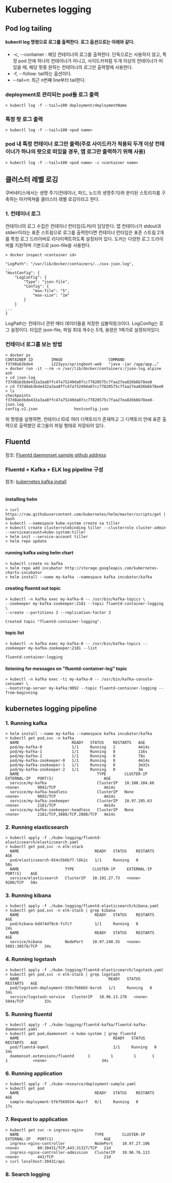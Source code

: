 # Kubernetes logging
## Pod log tailing
#### kubectl log 명령으로 로그를 출력한다. 로그 옵션으로는 아래와 같다.
- -c, --container <container name>: 해당 컨테이너의 로그를 출력한다. 단독으로는 사용하지 않고, 특정 pod 안에 하나의 컨테이너가 아니고,
사이드카처럼 두개 이상의 컨테이너가 떠있을 때, 해당 팟중 원하는 컨테이너의 로그만 출력할때 사용한다.
- -f, --follow: tail하는 옵션이다.
- --tail=n: 최근 n번째 line부터 tail한다.
### deployment로 관리되는 pod들 로그 출력
```shell script
> kubectl log -f --tail=100 deployment/deploymentName
```

### 특정 팟 로그 출력
```shell script
> kubectl log -f --tail=100 <pod name>
```

### pod 내 특정 컨테이너 로그만 출력(주로 사이드카가 적용되 두개 이상 컨테이너가 하나의 팟으로 떠있을 경우, 앱 로그만 출력하기 위해 사용)
```shell script
> kubectl log -f --tail=100 <pod name> -c <container name>
```

## 클러스터 레벨 로깅
쿠버네티스에서는 생명 주기(컨테이너, 파드, 노드의 생명주기)와 분리된 스토리지를 구축하는 아키텍쳐를 클러스터 레벨 로깅이라고 한다.

### 1. 컨테이너 로그
컨테이너의 로그 수집은 컨테이너 런타임(도커)이 담당한다. 앱 컨테이너가 stdout과 stderr이라는 표준 스트림으로 로그를 출력한다면 컨테이너 런타임은
표준 스트림 2개를 특정 로그 드라이버로 리다이렉트하도록 설정되어 있다. 도커는 다양한 로그 드라이버를 지원하며 기본으로 json-file을 사용한다.

 ```shell script
 > docker inspect <container id>
 ```

```
"LogPath": "/var/lib/docker/containers/../xxx-json.log",
...
"HostConfig": {
    "LogConfig": {
        "Type": "json-file",
        "Config": {
            "max-file": "5",
            "max-size": "1m"
        }
    }
...
}
```
LogPath는 컨테이너 관련 메타 데이터들을 저장한 심볼릭링크이다. LogConfig는 로그 설정이다. 타입은 json-file, 파일 최대 개수는 5개, 용량은 1메가로 설정되어있다.

### 컨테이너 로그를 보는 방법
```shell script
> docker ps
CONTAINER ID        IMAGE                    COMMAND                  
f37d8ab3bde4        1223yys/springboot-web   "java -jar /app/app.…"
> docker run -it --rm -v /var/lib/docker/containers:/json-log alpine ash
> cd json-log
f37d8ab3bde432a3aa8ffc47a75249da07cc77820575c7faa27ea826b6b78ee8
> cd f37d8ab3bde432a3aa8ffc47a75249da07cc77820575c7faa27ea826b6b78ee8
> ls
checkpoints                   f37d8ab3bde432a3aa8ffc47a75249da07cc77820575c7faa27ea826b6b78ee8-json.log
config.v2.json                hostconfig.json
```
위 명령을 실행하면, 컨테이너 ID로 여러 디렉토리가 존재하고 그 디렉토리 안에 표준 출력으로 출력했던 로그들이 파일 형태로 저장되어 있다.

## Fluentd
참조: [Fluentd daemonset sample github address](https://github.com/fluent/fluentd-kubernetes-daemonset)
### Fluentd + Kafka + ELK log pipeline 구성
참조: [kubernetes kafka install](https://github.com/TheOpenCloudEngine/uEngine-cloud-k8s/wiki/Kafka-on-kubernetes)
<br>
<br>
#### installing helm
```shell script
> curl https://raw.githubusercontent.com/kubernetes/helm/master/scripts/get | bash
> kubectl --namespace kube-system create sa tiller
> kubectl create clusterrolebinding tiller --clusterrole cluster-admin --serviceaccount=kube-system:tiller
> helm init --service-account tiller
> helm repo update
```
#### running kafka using helm chart
```shell script
> kubectl create ns kafka
> helm repo add incubator http://storage.googleapis.com/kubernetes-charts-incubator
> helm install --name my-kafka --namespace kafka incubator/kafka
```
#### creating fluentd out topic
```shell script
> kubectl -n kafka exec my-kafka-0 -- /usr/bin/kafka-topics \
--zookeeper my-kafka-zookeeper:2181 --topic fluentd-container-logging \
--create --partitions 3 --replication-factor 3

Created topic "fluentd-container-logging".
```
#### topic list
```shell script
> kubectl -n kafka exec my-kafka-0 -- /usr/bin/kafka-topics --zookeeper my-kafka-zookeeper:2181 --list

fluentd-container-logging
```
#### listening for messages on "fluentd-container-log" topic
```shell script
> kubectl -n kafka exec -ti my-kafka-0 -- /usr/bin/kafka-console-consumer \
--bootstrap-server my-kafka:9092 --topic fluentd-container-logging --from-beginning
```

## kubernetes logging pipeline
### 1. Running kafka
````shell script
> helm install --name my-kafka --namespace kafka incubator/kafka
> kubectl get pod,svc -n kafka
  NAME                       READY   STATUS    RESTARTS   AGE
  pod/my-kafka-0             1/1     Running   2          4m14s
  pod/my-kafka-1             1/1     Running   0          116s
  pod/my-kafka-2             1/1     Running   0          78s
  pod/my-kafka-zookeeper-0   1/1     Running   0          4m14s
  pod/my-kafka-zookeeper-1   1/1     Running   0          3m32s
  pod/my-kafka-zookeeper-2   1/1     Running   0          3m
  NAME                                  TYPE        CLUSTER-IP      EXTERNAL-IP   PORT(S)                      AGE
  service/my-kafka                      ClusterIP   10.108.104.66   <none>        9092/TCP                     4m14s
  service/my-kafka-headless             ClusterIP   None            <none>        9092/TCP                     4m14s
  service/my-kafka-zookeeper            ClusterIP   10.97.205.63    <none>        2181/TCP                     4m14s
  service/my-kafka-zookeeper-headless   ClusterIP   None            <none>        2181/TCP,3888/TCP,2888/TCP   4m14s
````
### 2. Running elasticsearch
````shell script
> kubectl apply -f ./kube-logging/fluentd-elasticsearch/elasticsearch.yaml
> kubectl get pod,svc -n elk-stack
  NAME                                 READY   STATUS    RESTARTS   AGE
  pod/elasticsearch-654c5b6b77-l8k2z   1/1     Running   0          50s
  NAME                    TYPE        CLUSTER-IP     EXTERNAL-IP   PORT(S)    AGE
  service/elasticsearch   ClusterIP   10.101.27.73   <none>        9200/TCP   50s
````
### 3. Running kibana
````shell script
> kubectl apply -f ./kube-logging/fluentd-elasticsearch/kibana.yaml
> kubectl get pod,svc -n elk-stack | grep kibana
  NAME                                 READY   STATUS    RESTARTS   AGE
  pod/kibana-6d474df8c6-fsfc7          1/1     Running   0          24s
  NAME                                 READY   STATUS    RESTARTS   AGE
  service/kibana          NodePort    10.97.240.55   <none>        5601:30578/TCP   24s
````
### 4. Running logstash
````shell script
> kubectl apply -f ./kube-logging/fluentd-elasticsearch/logstash.yaml
> kubectl get pod,svc -n elk-stack | grep logstash
  NAME                                       READY   STATUS    RESTARTS   AGE  
  pod/logstash-deployment-556cfb66b5-6xrs6   1/1     Running   0          34s
  service/logstash-service   ClusterIP   10.96.13.170   <none>        5044/TCP         33s
````
### 5. Running fluentd
````shell script
> kubectl apply -f ./kube-logging/fluentd-kafka/fluentd-kafka-daemonset.yaml
> kubectl get pod,daemonset -n kube-system | grep fluentd
  NAME                                         READY   STATUS    RESTARTS   AGE
  pod/fluentd-bqmnl                            1/1     Running   0          34s
  daemonset.extensions/fluentd      1         1         1       1            1           <none>                        34s
````
### 6. Running application
````shell script
> kubectl apply -f ./kube-resource/deployment-sample.yaml
> kubectl get pod
  NAME                                 READY   STATUS    RESTARTS   AGE
  sample-deployment-5fbf569554-4pzrf   0/1     Running   0          17s
````

### 7. Request to application
```shell script
> kubectl get svc -n ingress-nginx
  NAME                                 TYPE        CLUSTER-IP     EXTERNAL-IP   PORT(S)                      AGE
  ingress-nginx-controller             NodePort    10.97.27.106   <none>        80:30431/TCP,443:31327/TCP   21d
  ingress-nginx-controller-admission   ClusterIP   10.96.76.113   <none>        443/TCP                      21d
> curl localhost:30431/api
```

### 8. Search logging
